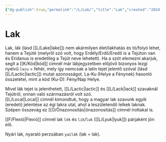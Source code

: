 ```yaml
---
{"dg-publish":true,"permalink":"/L/Lak/","title":"Lak","created":"2024-10-31T22:46","updated":"2024-10-31T22:46"}
---
```



# Lak

Lak, lák (lásd [[L/Lake\|lake]]) nem akármilyen élet/lakhatás és tó/folyó lehet, hanem a Tejúté (melyről szó volt, hogy Erdély/Erdő/Eredő is a Tejúton van és Eridanus is eredetileg a Tejút neve lehetett). Ha a szót elemezni akarjuk, segít a [[K/Köd\|köd]] címnél már lábjegyzetben előjövő bizonyos lezgi nyelvű `lacu` = fehér, mely így nemcsak a latin tejet jelentő szóval (lásd [[L/Lactic\|lactic]]) mutat azonosságot. La-Ku (Helye a Fénynek) hasonló összetétel, mint a köd (Ku-D): Fény/Nap Helye.  

Mivel lák tejet is jelenthetett, [[L/Lactic\|lactic]] és [[L/Lack\|lack]] szavaknál Tejútról, onnan való származásról volt szó.  
[[L/Local\|Local]] címnél kimondtuk, hogy a magyar lak szavunk egyik (eredeti) jelentése az égi lakra utal, ahol a leszületendő lelkek laknak. Szépen összevág ez [[O/Önazonosítás\|önazonosítás]] címnél írottakal is.  

[[F/Flexió\|Flexió]] címnél lak `lék` és `lik`/`luk` ([[L/Lyuk\|lyuk]]) párjaként jön elő.  

Nyári lak, nyaraló perzsában `yaílák` (lak = lak).  